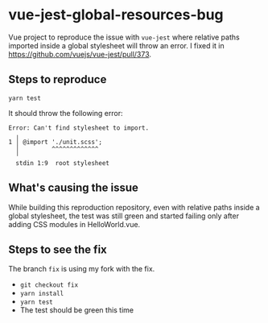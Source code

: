 # vue-jest-global-resources-bug

Vue project to reproduce the issue with `vue-jest` where relative paths imported inside a global stylesheet will throw an error. I fixed it in https://github.com/vuejs/vue-jest/pull/373.

## Steps to reproduce

```
yarn test
```

It should throw the following error:

```
Error: Can't find stylesheet to import.
  ╷
1 │ @import './unit.scss';
  │         ^^^^^^^^^^^^^
  ╵
  stdin 1:9  root stylesheet
```

## What's causing the issue

While building this reproduction repository, even with relative paths inside a global stylesheet, the test was still green and started failing only after adding CSS modules in HelloWorld.vue.

## Steps to see the fix

The branch `fix` is using my fork with the fix.

- `git checkout fix`
- `yarn install`
- `yarn test`
- The test should be green this time
